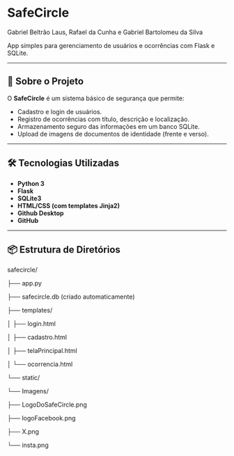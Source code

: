# SafeCircle 

Gabriel Beltrão Laus, Rafael da Cunha e Gabriel Bartolomeu da Silva

App simples para gerenciamento de usuários e ocorrências com Flask e SQLite.

---

## 🚀 Sobre o Projeto

O **SafeCircle** é um sistema básico de segurança que permite:

- Cadastro e login de usuários.
- Registro de ocorrências com título, descrição e localização.
- Armazenamento seguro das informações em um banco SQLite.
- Upload de imagens de documentos de identidade (frente e verso).

---

## 🛠️ Tecnologias Utilizadas

- **Python 3**
- **Flask**
- **SQLite3**
- **HTML/CSS (com templates Jinja2)**
- **Github Desktop**
- **GitHub**

---

## 📦 Estrutura de Diretórios

safecircle/  

├── app.py  

├── safecircle.db (criado automaticamente)  

├── templates/  

│ ├── login.html  

│ ├── cadastro.html  

│ ├── telaPrincipal.html  

│ └── ocorrencia.html  

└── static/  

  └── Imagens/  
    
   ├── LogoDoSafeCircle.png  
   
   ├── logoFacebook.png  
   
   ├── X.png  
   
   └── insta.png   

